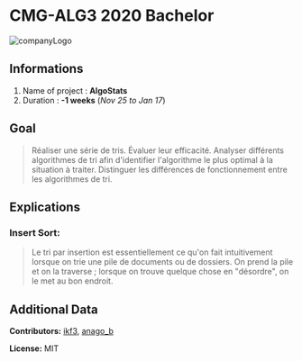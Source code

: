 # CMG-ALG3 2020 Bachelor
![companyLogo](https://newsroom.ionis-group.com/wp-content/uploads/2018/12/etna-logo-1-noir.png)

## Informations
 1. Name of project : **AlgoStats**
 2. Duration : **-1 weeks** (*Nov 25 to Jan 17*)

## Goal
>Réaliser une série de tris.
>Évaluer leur efficacité.
>Analyser différents algorithmes de tri afin d'identifier l'algorithme le plus optimal à la situation à traiter.
>Distinguer les différences de fonctionnement entre les algorithmes de tri.

## Explications
### Insert Sort:
> Le tri par insertion est essentiellement ce qu'on fait intuitivement lorsque on trie une pile de documents ou de dossiers. On prend la pile et on la traverse ; lorsque on trouve quelque chose en "désordre", on le met au bon endroit.

## Additional Data
**Contributors:**
[ikf3](www.ikf3.com), [anago_b](www.anago.me)

**License:**
MIT
